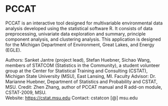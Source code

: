 # PCCAT
PCCAT is an interactive tool designed for multivariable environmental data analysis developed using the statistical software R. It consists of data preprocessing, univariate data exploration and summary, principle component analysis, and clustering analysis. This application is designed for the Michigan Department of Environment, Great Lakes, and Energy (EGLE).

Authors: Sanket Jantre (project lead), Stefan Huebner, Sichao Wang, members of STATCOM (Statistics in the Community), a student volunteer          group at the Center for Statistical Training and Consulting (CSTAT), Michigan State University (MSU), East Lansing, MI.
Faculty Advisor: Dr. Marianne Huebner, Department of Statistics and Probability and CSTAT, MSU.
Credit: Zhen Zhang, author of PCCAT manual and R add-on module, CSTAT-2009, MSU. <br> 
Website: https://cstat.msu.edu
Contact: cstatcon [@] msu.edu
